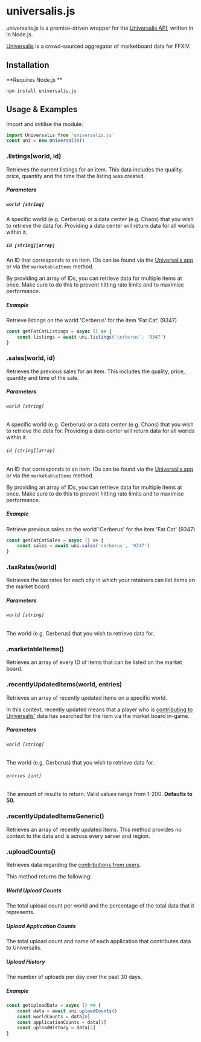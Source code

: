 # universalis.js

universalis.js is a promise-driven wrapper for the [Universalis API](https://universalis.app/docs/index.html), written in in Node.js.


[Universalis](https://github.com/Universalis-FFXIV/Universalis) is a crowd-sourced aggregator of marketboard data for FFXIV.

## Installation
**Requires Node.js **
```sh-session
npm install universalis.js
```
## Usage & Examples
Import and initilise the module:
```js
import Universalis from 'universalis.js'
const uni = new Universalis()
```

### .listings(world, id)
Retrieves the current listings for an item. This data includes the quality, price, quantity and the time that the listing was created. 
##### Parameters
##### `world [string]`
A specific world (e.g. Cerberus) or a data center (e.g. Chaos) that you wish to retrieve the data for. Providing a data center will return data for all worlds within it.

##### `id [string][array]`
An ID that corresponds to an item.  IDs can be found via the [Universalis app](https://universalis.app) or via the `marketableItems` method.

By providing an array of IDs, you can retrieve data for multiple items at once. Make sure to do this to prevent hitting rate limits and to maximise performance.
##### Example
Retrieve listings on the world 'Cerberus' for the item 'Fat Cat' (9347)
```js
const getFatCatListings = async () => {
	const listings = await uni.listings('cerberus', '9347')
}
```

### .sales(world, id)
Retrieves the previous sales for an item. This includes the quality, price, quantity and time of the sale.
##### Parameters
###### `world [string]`
A specific world (e.g. Cerberus) or a data center (e.g. Chaos) that you wish to retrieve the data for. Providing a data center will return data for all worlds within it.

###### `id [string][array]`
An ID that corresponds to an item.  IDs can be found via the [Universalis app](https://universalis.app) or via the `marketableItems` method.

By providing an array of IDs, you can retrieve data for multiple items at once. Make sure to do this to prevent hitting rate limits and to maximise performance.

##### Example
Retrieve previous sales on the world 'Cerberus' for the item 'Fat Cat' (9347)
```js
const getFatCatSales = async () => {
	const sales = await uni.sales('cerberus', '9347')
}
```

### .taxRates(world)
Retrieves the tax rates for each city in which your retainers can list items on the market board.
##### Parameters
###### `world [string]`
The world (e.g. Cerberus) that you wish to retrieve data for. 

### .marketableItems()
Retrieves an array of every ID of items that can be listed on the market board. 

### .recentlyUpdatedItems(world, entries)
Retrieves an array of recently updated items on a specific world. 

In this context, recently updated means that a player who is [contributing to Universalis'](https://universalis.app/contribute) data has searched for the item via the market board in-game.

##### Parameters
###### `world [string]`
The world (e.g. Cerberus) that you wish to retrieve data for. 
###### `entries [int]`
The amount of results to return. Valid values range from 1-200. **Defaults to 50.**

### .recentlyUpdatedItemsGeneric()
Retrieves an array of recently updated items.  This method provides no context to the data and is across every server and region.

### .uploadCounts()
Retrieves data regarding the [contributions from users](https://universalis.app/contribute).  

This method returns the following:

##### World Upload Counts
The total upload count per world and the percentage of the total data that it represents.

##### Upload Application Counts
The total upload count and name of each application that contributes data to Universalis.

##### Upload History
The number of uploads per day over the past 30 days.

##### Example
```js
const getUploadData = async () => {
	const data = await uni.uploadCounts()
	const worldCounts = data[0]
	const applicationCounts = data[1]
	const uploadHistory = data[2]
}
```
